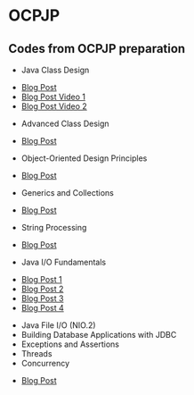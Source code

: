 OCPJP
=====

## Codes from OCPJP preparation

* Java Class Design
 - [Blog Post](http://www.juliocnsouza.com.br/revisao-ocpjp-design-de-classes-java/)
 - [Blog Post Video 1](http://www.juliocnsouza.com.br/video-revisao-ocp-java-programmer-7-class-design-parte-01/)
 - [Blog Post Video 2](http://www.juliocnsouza.com.br/video-revisao-ocp-java-programmer-7-class-design-parte-02/)
* Advanced Class Design
 - [Blog Post](http://www.juliocnsouza.com.br/revisao-ocpjp-design-de-classes-avancado-java/)
* Object-Oriented Design Principles
 - [Blog Post](http://www.juliocnsouza.com.br/revisao-ocpjp-pricipios-poo/)
* Generics and Collections
 - [Blog Post](http://www.juliocnsouza.com.br/revisao-ocpjp-generics-and-collections/)
* String Processing
 - [Blog Post](http://www.juliocnsouza.com.br/revisao-ocpjp-string-processing/)
* Java I/O Fundamentals
 - [Blog Post 1](http://www.juliocnsouza.com.br/java-io-classe-console/)
 - [Blog Post 2](http://www.juliocnsouza.com.br/java-io-ler-e-escrever-arquivos-parte-1-stream-de-caracteres/)
 - [Blog Post 3](http://www.juliocnsouza.com.br/java-io-ler-e-escrever-arquivos-parte-2-stream-de-caracteres-com-busca/)
 - [Blog Post 4]()
* Java File I/O (NIO.2)
* Building Database Applications with JDBC
* Exceptions and Assertions
* Threads
* Concurrency
 - [Blog Post]()





